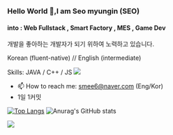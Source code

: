 ### Hello World 👋,I am Seo myungin (SEO)
#### into : Web Fullstack , Smart Factory , MES , Game Dev

개발을 좋아하는 개발자가 되기 위하여 노력하고 있습니다.

Korean (fluent-native) // English (intermediate)

Skills: JAVA / C++ / JS
<img src="https://img.shields.io/badge/JAVA-007396?style=flat-square&logo=JAVA&logoColor=white"/>

- 📫 How to reach me: smee6@naver.com (Eng/Kor) 
- 1일 1커밋

[![Top Langs](https://github-readme-stats.vercel.app/api/top-langs/?username=smee6&layout=compact&theme=radical)](https://github.com/anuraghazra/github-readme-stats)
![Anurag's GitHub stats](https://github-readme-stats.vercel.app/api?username=smee6&show_icons=true&theme=radical)

<a href="http://instagram.com/seomyungin" target="_blank"><img src="https://img.shields.io/badge/seomyungin-E4405F?style=flat-square&logo=Instagram&logoColor=324312"/></a>


